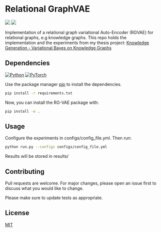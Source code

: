 # Relational GraphVAE

<a href="https://github.com/INDElab/rgvae/graphs/contributors" alt="Contributors">
        <img src="https://img.shields.io/github/contributors/INDElab/rgvae?style=plastic" /></a>
        
<a href="https://github.com/INDElab/rgvae/pulse" alt="Activity">
        <img src="https://img.shields.io/github/commit-activity/m/INDElab/rgvae?style=plastic" /></a>

Implementation of a relational graph variational Auto-Encoder (RGVAE) for relational graphs, e.g knowledge graphs.
This repo holds the implementation and the experiments from my thesis project:
[Knowledge Generation - Variational Bayes on Knowledge Graphs](https://arxiv.org/abs/2101.08857)


## Dependencies
[![Python](https://img.shields.io/badge/Python-v3.8-blue?style=plastic)](https://www.python.org/)
[![PyTorch](https://img.shields.io/badge/PyTorch-v1.6.0-red?style=plastic)](https://pypi.org/project/torch/)


Use the package manager [pip](https://pip.pypa.io/en/stable/) to install the dependencies.

```bash
pip install -r requirements.txt
```

Now, you can install the RG-VAE package with: 

```bash
pip install -e .
```

## Usage

Configure the experiments in configs/config_file.yml. Then run:
```bash
python run.py --configs configs/config_file.yml
```
Results will be stored in results/
## Contributing
Pull requests are welcome. For major changes, please open an issue first to discuss what you would like to change.

Please make sure to update tests as appropriate.

## License
[MIT](https://choosealicense.com/licenses/mit/)
